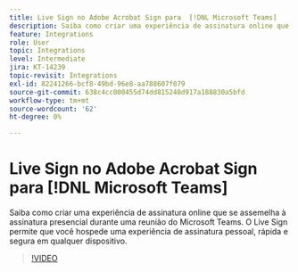 ```yaml
---
title: Live Sign no Adobe Acrobat Sign para  [!DNL Microsoft Teams]
description: Saiba como criar uma experiência de assinatura online que se assemelhe à assinatura presencial durante uma reunião [!DNL Microsoft Teams] do
feature: Integrations
role: User
topic: Integrations
level: Intermediate
jira: KT-14239
topic-revisit: Integrations
exl-id: 82241266-bcf8-49bd-96e8-aa788607f079
source-git-commit: 638c4cc000455d74dd815248d917a188830a5bfd
workflow-type: tm+mt
source-wordcount: '62'
ht-degree: 0%

---
```


# Live Sign no Adobe Acrobat Sign para [!DNL Microsoft Teams]

Saiba como criar uma experiência de assinatura online que se assemelha à assinatura presencial durante uma reunião do Microsoft Teams. O Live Sign permite que você hospede uma experiência de assinatura pessoal, rápida e segura em qualquer dispositivo.

>[!VIDEO](https://video.tv.adobe.com/v/3445945?quality=12&learn=on&hidetitle=true&captions=por_br)
